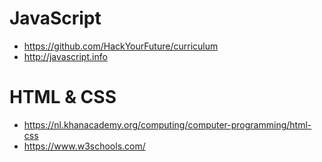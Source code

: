 # JavaScript

- https://github.com/HackYourFuture/curriculum
- http://javascript.info

# HTML & CSS

- https://nl.khanacademy.org/computing/computer-programming/html-css
- https://www.w3schools.com/

